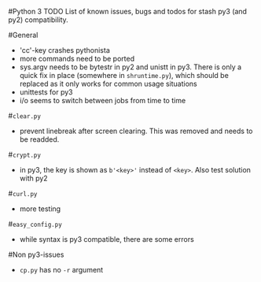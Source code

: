 #Python 3 TODO
List of known issues, bugs and todos for stash py3 (and py2) compatibility.

#General
- 'cc'-key crashes pythonista
- more commands need to be ported
- sys.argv needs to be bytestr in py2 and unistt in py3. There is only a quick fix in place (somewhere in `shruntime.py`), which should be replaced as it only works for common usage situations
- unittests for py3
- i/o seems to switch between jobs from time to time


#`clear.py`
- prevent linebreak after screen clearing. This was removed and needs to be readded.

#`crypt.py`
- in py3, the key is shown as `b'<key>'` instead of `<key>`. Also test solution with py2

#`curl.py`
- more testing

#`easy_config.py`
- while syntax is py3 compatible, there are some errors

#Non py3-issues
- `cp.py` has no `-r` argument